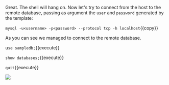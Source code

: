 Great. The shell will hang on. Now let's try to connect from the host to the remote database, passing as argument the `user` and `password` generated by the template:

`mysql -u<username> -p<password> --protocol tcp -h localhost`{{copy}} 

As you can see we managed to connect to the remote database.

u`se sampledb;`{{execute}}

`show databases;`{{execute}}

`quit`{{execute}}

![](https://github.com/fenago/katacoda-scenarios/raw/master/learn-openshift-wildfly/accessing-openshift-services-remotely/steps/5/1.JPG)
